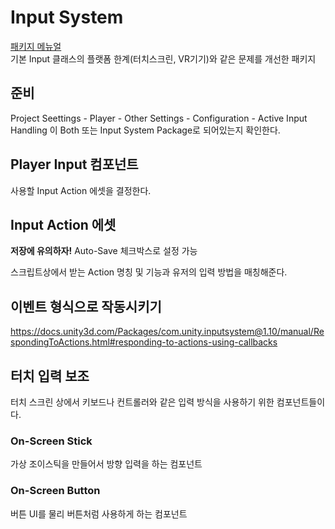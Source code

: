 # Input System

[패키지 메뉴얼](https://docs.unity3d.com/Packages/com.unity.inputsystem@1.5/manual/index.html)  
기본 Input 클래스의 플랫폼 한계(터치스크린, VR기기)와 같은 문제를 개선한 패키지

## 준비

Project Seettings - Player - Other Settings - Configuration - Active Input Handling 이 Both 또는 Input System Package로 되어있는지 확인한다.

## Player Input 컴포넌트

사용할 Input Action 에셋을 결정한다.

## Input Action 에셋

**저장에 유의하자!** Auto-Save 체크박스로 설정 가능

스크립트상에서 받는 Action 명칭 및 기능과 유저의 입력 방법을 매칭해준다.

## 이벤트 형식으로 작동시키기

<https://docs.unity3d.com/Packages/com.unity.inputsystem@1.10/manual/RespondingToActions.html#responding-to-actions-using-callbacks>

## 터치 입력 보조

터치 스크린 상에서 키보드나 컨트롤러와 같은 입력 방식을 사용하기 위한 컴포넌트들이다.

### On-Screen Stick

가상 조이스틱을 만들어서 방향 입력을 하는 컴포넌트

### On-Screen Button

버튼 UI를 물리 버튼처럼 사용하게 하는 컴포넌트
